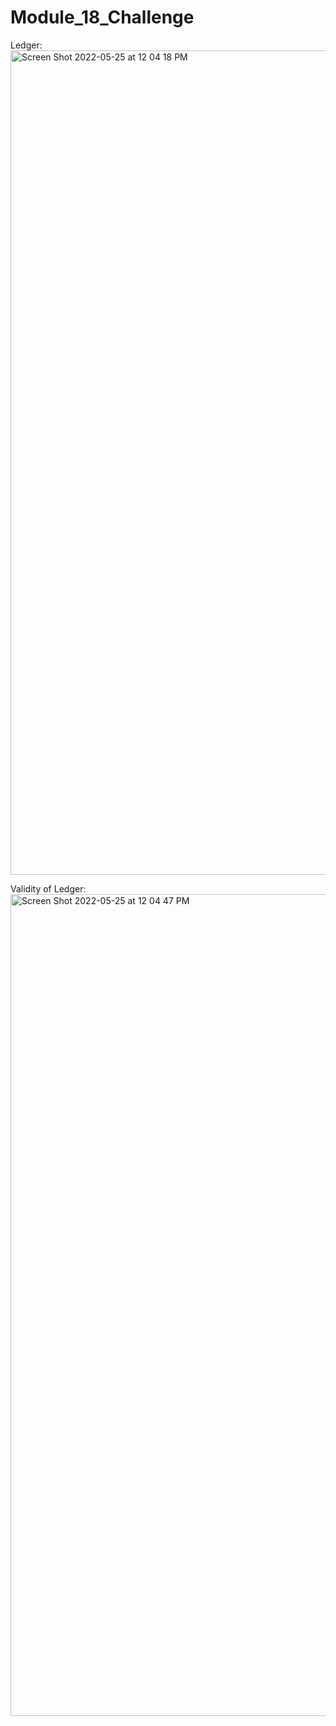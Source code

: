 # Module_18_Challenge
Ledger:
<img width="1319" alt="Screen Shot 2022-05-25 at 12 04 18 PM" src="https://user-images.githubusercontent.com/95647683/170334111-260e932d-9c2a-4e96-af04-4fac87664236.png">

Validity of Ledger:
<img width="1315" alt="Screen Shot 2022-05-25 at 12 04 47 PM" src="https://user-images.githubusercontent.com/95647683/170334376-2b5fd975-b699-42f0-9f1f-57b9186dc272.png">

